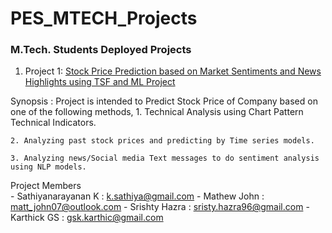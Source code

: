 # PES_MTECH_Projects
### M.Tech. Students Deployed Projects

1. Project 1: [Stock Price Prediction based on Market Sentiments and News Highlights using TSF and ML Project](https://kktestdemo.herokuapp.com/)

 Synopsis : 
  Project is intended to Predict Stock Price of  Company  based on one of the following methods,
    1. Technical Analysis using Chart Pattern Technical Indicators.
    
    2. Analyzing past stock prices and predicting by Time series models.
    
    3. Analyzing news/Social media Text messages to do sentiment analysis using NLP models.

   Project Members  
      - Sathiyanarayanan K : k.sathiya@gmail.com
      - Mathew John : matt_john07@outlook.com
      - Srishty Hazra : sristy.hazra96@gmail.com
      - Karthick GS : gsk.karthic@gmail.com
